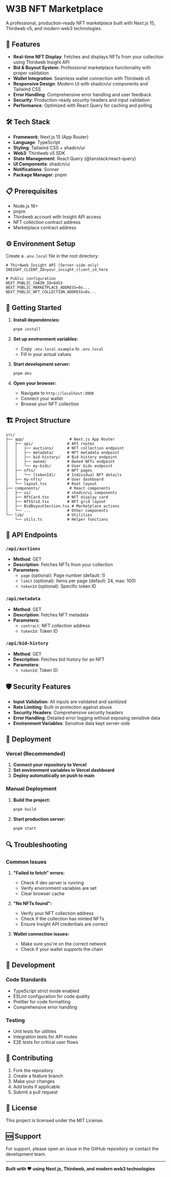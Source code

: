 # W3B NFT Marketplace

A professional, production-ready NFT marketplace built with Next.js 15, Thirdweb v5, and modern web3 technologies.

## 🚀 Features

- **Real-time NFT Display**: Fetches and displays NFTs from your collection using Thirdweb Insight API
- **Bid & Buyout System**: Professional marketplace functionality with proper validation
- **Wallet Integration**: Seamless wallet connection with Thirdweb v5
- **Responsive Design**: Modern UI with shadcn/ui components and Tailwind CSS
- **Error Handling**: Comprehensive error handling and user feedback
- **Security**: Production-ready security headers and input validation
- **Performance**: Optimized with React Query for caching and polling

## 🛠 Tech Stack

- **Framework**: Next.js 15 (App Router)
- **Language**: TypeScript
- **Styling**: Tailwind CSS + shadcn/ui
- **Web3**: Thirdweb v5 SDK
- **State Management**: React Query (@tanstack/react-query)
- **UI Components**: shadcn/ui
- **Notifications**: Sonner
- **Package Manager**: pnpm

## 📋 Prerequisites

- Node.js 18+ 
- pnpm
- Thirdweb account with Insight API access
- NFT collection contract address
- Marketplace contract address

## ⚙️ Environment Setup

Create a `.env.local` file in the root directory:

```env
# Thirdweb Insight API (Server-side only)
INSIGHT_CLIENT_ID=your_insight_client_id_here

# Public configuration
NEXT_PUBLIC_CHAIN_ID=8453
NEXT_PUBLIC_MARKETPLACE_ADDRESS=0x...
NEXT_PUBLIC_NFT_COLLECTION_ADDRESS=0x...
```

## 🚀 Getting Started

1. **Install dependencies:**
   ```bash
   pnpm install
   ```

2. **Set up environment variables:**
   - Copy `.env.local.example` to `.env.local`
   - Fill in your actual values

3. **Start development server:**
   ```bash
   pnpm dev
   ```

4. **Open your browser:**
   - Navigate to `http://localhost:3000`
   - Connect your wallet
   - Browse your NFT collection

## 🏗 Project Structure

```
src/
├── app/                    # Next.js App Router
│   ├── api/               # API routes
│   │   ├── auctions/      # NFT collection endpoint
│   │   ├── metadata/      # NFT metadata endpoint
│   │   ├── bid-history/   # Bid history endpoint
│   │   ├── owned/         # Owned NFTs endpoint
│   │   └── my-bids/       # User bids endpoint
│   ├── nfts/              # NFT pages
│   │   └── [tokenId]/     # Individual NFT details
│   ├── my-nfts/           # User dashboard
│   └── layout.tsx         # Root layout
├── components/             # React components
│   ├── ui/                # shadcn/ui components
│   ├── NftCard.tsx        # NFT display card
│   ├── NftGrid.tsx        # NFT grid layout
│   ├── BidBuyoutSection.tsx # Marketplace actions
│   └── ...                # Other components
└── lib/                   # Utilities
    └── utils.ts           # Helper functions
```

## 🔧 API Endpoints

### `/api/auctions`
- **Method**: GET
- **Description**: Fetches NFTs from your collection
- **Parameters**: 
  - `page` (optional): Page number (default: 1)
  - `limit` (optional): Items per page (default: 24, max: 100)
  - `tokenId` (optional): Specific token ID

### `/api/metadata`
- **Method**: GET
- **Description**: Fetches NFT metadata
- **Parameters**:
  - `contract`: NFT collection address
  - `tokenId`: Token ID

### `/api/bid-history`
- **Method**: GET
- **Description**: Fetches bid history for an NFT
- **Parameters**:
  - `tokenId`: Token ID

## 🛡 Security Features

- **Input Validation**: All inputs are validated and sanitized
- **Rate Limiting**: Built-in protection against abuse
- **Security Headers**: Comprehensive security headers
- **Error Handling**: Detailed error logging without exposing sensitive data
- **Environment Variables**: Sensitive data kept server-side

## 🚀 Deployment

### Vercel (Recommended)

1. **Connect your repository to Vercel**
2. **Set environment variables in Vercel dashboard**
3. **Deploy automatically on push to main**

### Manual Deployment

1. **Build the project:**
   ```bash
   pnpm build
   ```

2. **Start production server:**
   ```bash
   pnpm start
   ```

## 🔍 Troubleshooting

### Common Issues

1. **"Failed to fetch" errors:**
   - Check if dev server is running
   - Verify environment variables are set
   - Clear browser cache

2. **"No NFTs found":**
   - Verify your NFT collection address
   - Check if the collection has minted NFTs
   - Ensure Insight API credentials are correct

3. **Wallet connection issues:**
   - Make sure you're on the correct network
   - Check if your wallet supports the chain

## 📝 Development

### Code Standards
- TypeScript strict mode enabled
- ESLint configuration for code quality
- Prettier for code formatting
- Comprehensive error handling

### Testing
- Unit tests for utilities
- Integration tests for API routes
- E2E tests for critical user flows

## 🤝 Contributing

1. Fork the repository
2. Create a feature branch
3. Make your changes
4. Add tests if applicable
5. Submit a pull request

## 📄 License

This project is licensed under the MIT License.

## 🆘 Support

For support, please open an issue in the GitHub repository or contact the development team.

---

**Built with ❤️ using Next.js, Thirdweb, and modern web3 technologies**
